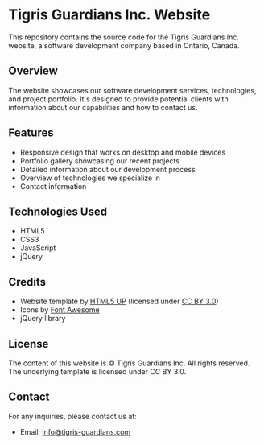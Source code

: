 # Tigris Guardians Inc. Website

This repository contains the source code for the Tigris Guardians Inc. website, a software development company based in Ontario, Canada.

## Overview

The website showcases our software development services, technologies, and project portfolio. It's designed to provide potential clients with information about our capabilities and how to contact us.

## Features

- Responsive design that works on desktop and mobile devices
- Portfolio gallery showcasing our recent projects
- Detailed information about our development process
- Overview of technologies we specialize in
- Contact information

## Technologies Used

- HTML5
- CSS3
- JavaScript
- jQuery

## Credits

- Website template by [HTML5 UP](https://html5up.net/) (licensed under [CC BY 3.0](https://creativecommons.org/licenses/by/3.0/))
- Icons by [Font Awesome](https://fontawesome.io/)
- jQuery library

## License

The content of this website is © Tigris Guardians Inc. All rights reserved.
The underlying template is licensed under CC BY 3.0.

## Contact

For any inquiries, please contact us at:
- Email: info@tigris-guardians.com 